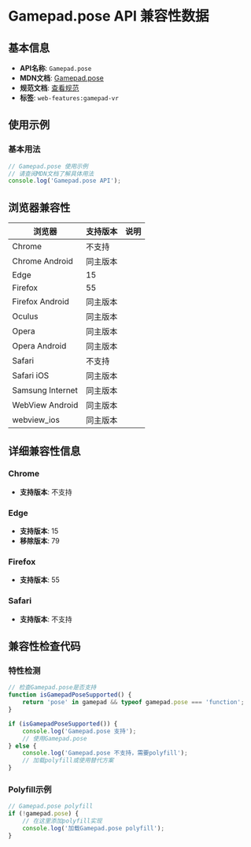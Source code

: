 # Gamepad.pose API 兼容性数据

## 基本信息

- **API名称**: `Gamepad.pose`
- **MDN文档**: [Gamepad.pose](https://developer.mozilla.org/docs/Web/API/Gamepad/pose)
- **规范文档**: [查看规范](https://w3c.github.io/gamepad/extensions.html#dom-gamepad-pose)
- **标签**: `web-features:gamepad-vr`

## 使用示例

### 基本用法

```javascript
// Gamepad.pose 使用示例
// 请查阅MDN文档了解具体用法
console.log('Gamepad.pose API');
```

## 浏览器兼容性

| 浏览器 | 支持版本 | 说明 |
|--------|----------|------|
| Chrome | 不支持 |  |
| Chrome Android | 同主版本 |  |
| Edge | 15 |  |
| Firefox | 55 |  |
| Firefox Android | 同主版本 |  |
| Oculus | 同主版本 |  |
| Opera | 同主版本 |  |
| Opera Android | 同主版本 |  |
| Safari | 不支持 |  |
| Safari iOS | 同主版本 |  |
| Samsung Internet | 同主版本 |  |
| WebView Android | 同主版本 |  |
| webview_ios | 同主版本 |  |

## 详细兼容性信息

### Chrome

- **支持版本**: 不支持

### Edge

- **支持版本**: 15
- **移除版本**: 79

### Firefox

- **支持版本**: 55

### Safari

- **支持版本**: 不支持

## 兼容性检查代码

### 特性检测

```javascript
// 检查Gamepad.pose是否支持
function isGamepadPoseSupported() {
    return 'pose' in gamepad && typeof gamepad.pose === 'function';
}

if (isGamepadPoseSupported()) {
    console.log('Gamepad.pose 支持');
    // 使用Gamepad.pose
} else {
    console.log('Gamepad.pose 不支持，需要polyfill');
    // 加载polyfill或使用替代方案
}
```

### Polyfill示例

```javascript
// Gamepad.pose polyfill
if (!gamepad.pose) {
    // 在这里添加polyfill实现
    console.log('加载Gamepad.pose polyfill');
}
```

